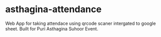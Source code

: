 # asthagina-attendance
Web App for taking attendace using qrcode scaner intergated to google sheet. Built for Puri Asthagina Suhoor Event.
